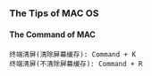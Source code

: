 ### The Tips of MAC OS

#### The Command of MAC

	终端清屏(清除屏幕缓存): Command + K
	终端清屏(不清除屏幕缓存): Command + R
